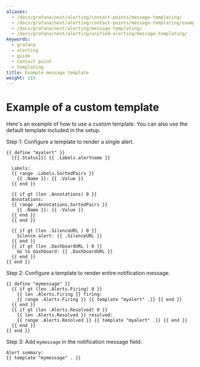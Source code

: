 ```yaml
---
aliases:
  - /docs/grafana/next/alerting/contact-points/message-templating/
  - /docs/grafana/next/alerting/contact-points/message-templating/example-template/
  - /docs/grafana/next/alerting/message-templating/
  - /docs/grafana/next/alerting/unified-alerting/message-templating/
keywords:
  - grafana
  - alerting
  - guide
  - contact point
  - templating
title: Example message template
weight: 115
---
```


# Example of a custom template

Here's an example of how to use a custom template. You can also use the default template included in the setup.

Step 1: Configure a template to render a single alert.

```
{{ define "myalert" }}
  [{{.Status}}] {{ .Labels.alertname }}

  Labels:
  {{ range .Labels.SortedPairs }}
    {{ .Name }}: {{ .Value }}
  {{ end }}

  {{ if gt (len .Annotations) 0 }}
  Annotations:
  {{ range .Annotations.SortedPairs }}
    {{ .Name }}: {{ .Value }}
  {{ end }}
  {{ end }}

  {{ if gt (len .SilenceURL ) 0 }}
    Silence alert: {{ .SilenceURL }}
  {{ end }}
  {{ if gt (len .DashboardURL ) 0 }}
    Go to dashboard: {{ .DashboardURL }}
  {{ end }}
{{ end }}
```

Step 2: Configure a template to render entire notification message.

```
{{ define "mymessage" }}
  {{ if gt (len .Alerts.Firing) 0 }}
    {{ len .Alerts.Firing }} firing:
    {{ range .Alerts.Firing }} {{ template "myalert" .}} {{ end }}
  {{ end }}
  {{ if gt (len .Alerts.Resolved) 0 }}
    {{ len .Alerts.Resolved }} resolved:
    {{ range .Alerts.Resolved }} {{ template "myalert" .}} {{ end }}
  {{ end }}
{{ end }}
```

Step 3: Add `mymessage` in the notification message field.

```
Alert summary:
{{ template "mymessage" . }}
```
